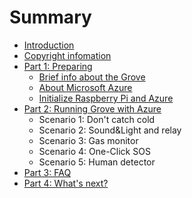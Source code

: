 # Summary

* [Introduction](README.md)
* [Copyright infomation](copyright-infomation.md)
* [Part 1: Preparing](chapter1.md)
  * [Brief info about the Grove](chapter1/brief-info-about-the-grove.md)
  * [About Microsoft Azure](chapter1/brief-info-about-the-grove/about-microsoft-azure.md)
  * [Initialize Raspberry Pi and Azure](chapter1/initialize-raspberry-pi-and-azure.md)
* [Part 2: Running Grove with Azure](part-2-running-grove-with-azure.md)
  * Scenario 1: Don't catch cold
  * Scenario 2: Sound&Light and relay
  * Scenario 3: Gas monitor
  * Scenario 4: One-Click SOS
  * Scenario 5: Human detector
* [Part 3: FAQ](part-3-faq.md)
* [Part 4: What's next?](part-4-whats-next.md)

